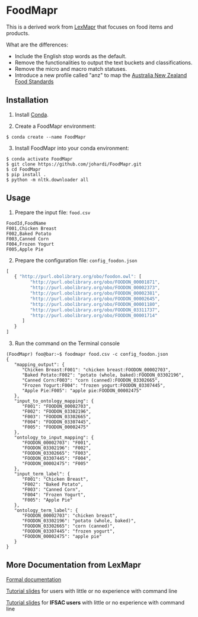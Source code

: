 # FoodMapr

This is a derived work from [LexMapr](https://genepio.org/lexmapr/) that focuses on food items and products.

What are the differences:
 * Include the English stop words as the default.
 * Remove the functionalities to output the text buckets and classifications.
 * Remove the micro and macro match statuses.
 * Introduce a new profile called "anz" to map the [Australia New Zealand Food Standards](https://www.foodstandards.gov.au/code/Pages/default.aspx)

## Installation

1. Install [Conda](https://docs.conda.io/en/latest/miniconda.html).

2. Create a FoodMapr environment:

```
$ conda create --name FoodMapr
```

3. Install FoodMapr into your conda environment:
```
$ conda activate FoodMapr
$ git clone https://github.com/johardi/FoodMapr.git
$ cd FoodMapr
$ pip install .
$ python -m nltk.downloader all
```

## Usage

1. Prepare the input file: `food.csv`
```
FoodId,FoodName
F001,Chicken Breast
F002,Baked Potato
F003,Canned Corn
F004,Frozen Yogurt
F005,Apple Pie
```

2. Prepare the configuration file: `config_foodon.json`
```javascript
[
   { "http://purl.obolibrary.org/obo/foodon.owl": [
         "http://purl.obolibrary.org/obo/FOODON_00001871",
         "http://purl.obolibrary.org/obo/FOODON_00002373",
         "http://purl.obolibrary.org/obo/FOODON_00002381",
         "http://purl.obolibrary.org/obo/FOODON_00002645",
         "http://purl.obolibrary.org/obo/FOODON_00001180",
         "http://purl.obolibrary.org/obo/FOODON_03311737",
         "http://purl.obolibrary.org/obo/FOODON_00001714"
      ]
   }
]
```

3. Run the command on the Terminal console

```console
(FoodMapr) foo@bar:~$ foodmapr food.csv -c config_foodon.json
{
   "mapping_output": {
      "Chicken Breast:F001": "chicken breast:FOODON_00002703",
      "Baked Potato:F002": "potato (whole, baked):FOODON_03302196",
      "Canned Corn:F003": "corn (canned):FOODON_03302665",
      "Frozen Yogurt:F004": "frozen yogurt:FOODON_03307445",
      "Apple Pie:F005": "apple pie:FOODON_00002475"
   },
   "input_to_ontology_mapping": {
      "F001": "FOODON_00002703",
      "F002": "FOODON_03302196",
      "F003": "FOODON_03302665",
      "F004": "FOODON_03307445",
      "F005": "FOODON_00002475"
   },
   "ontology_to_input_mapping": {
      "FOODON_00002703": "F001",
      "FOODON_03302196": "F002",
      "FOODON_03302665": "F003",
      "FOODON_03307445": "F004",
      "FOODON_00002475": "F005"
   },
   "input_term_label": {
      "F001": "Chicken Breast",
      "F002": "Baked Potato",
      "F003": "Canned Corn",
      "F004": "Frozen Yogurt",
      "F005": "Apple Pie"
   },
   "ontology_term_label": {
      "FOODON_00002703": "chicken breast",
      "FOODON_03302196": "potato (whole, baked)",
      "FOODON_03302665": "corn (canned)",
      "FOODON_03307445": "frozen yogurt",
      "FOODON_00002475": "apple pie"
   }
}
```

## More Documentation from LexMapr

[Formal documentation](https://genepio.org/lexmapr-documentation/)

[Tutorial slides](./docs/tutorial_slides.pdf) for users with little or no experience with command line

[Tutorial slides](./docs/ifsac_tutorial_slides.pdf) for **IFSAC users** with little or no experience with command line
